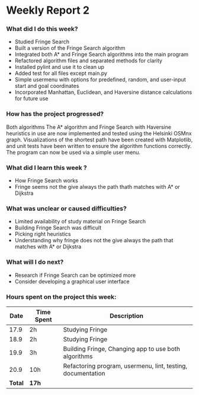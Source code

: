 # Weekly Report 2

### What did I do this week?
- Studied Fringe Search
- Built a version of the Fringe Search algorithm
- Integrated both A* and Fringe Search algorithms into the main program
- Refactored algorithm files and separated methods for clarity
- Installed pylint and use it to clean up
- Added test for all files except main.py
- Simple usermenu with options for predefined, random, and user-input start and goal coordinates
- Incorporated Manhattan, Euclidean, and Haversine distance calculations for future use

### How has the project progressed?
Both algorithms The A* algorithm and Fringe Search with Haversine heuristics in use are now implemented and tested using the Helsinki OSMnx graph. Visualizations of the shortest path have been created with Matplotlib, and unit tests have been written to ensure the algorithm functions correctly. The program can now be used via a simple user menu.

### What did I learn this week ?
- How Fringe Search works
- Fringe seems not the give always the path thath matches with A* or Dijkstra

### What was unclear or caused difficulties?
- Limited availability of study material on Fringe Search
- Building Fringe Search was difficult
- Picking right heuristics
- Understanding why fringe does not the give always the path that matches with A* or Dijkstra

### What will I do next?
- Research if Fringe Search can be optimized more
- Consider developing a graphical user interface

### Hours spent on the project this week:

| Date  | Time Spent | Description                                     |
| ----- | ---------- | ------------------------------------------------|
| 17.9  | 2h         | Studying Fringe                                 |
| 18.9  | 2h         | Studying Fringe                                 |
| 19.9  | 3h         | Building Fringe, Changing app to use both algorithms        |
| 20.9  | 10h         | Refactoring program, usermenu, lint, testing, documentation |
| **Total** | **17h**     |